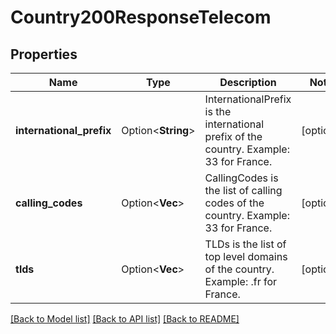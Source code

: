# Country200ResponseTelecom

## Properties

Name | Type | Description | Notes
------------ | ------------- | ------------- | -------------
**international_prefix** | Option<**String**> | InternationalPrefix is the international prefix of the country. Example: 33 for France. | [optional]
**calling_codes** | Option<**Vec<String>**> | CallingCodes is the list of calling codes of the country. Example: 33 for France. | [optional]
**tlds** | Option<**Vec<String>**> | TLDs is the list of top level domains of the country. Example: .fr for France. | [optional]

[[Back to Model list]](../README.md#documentation-for-models) [[Back to API list]](../README.md#documentation-for-api-endpoints) [[Back to README]](../README.md)


